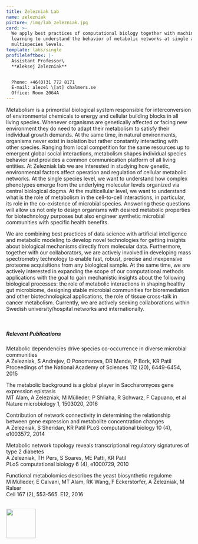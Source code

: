 ```yaml
---
title: Zelezniak Lab
name: zelezniak
picture: /img/lab_zelezniak.jpg
card: >-
  We apply best practices of computational biology together with machine
  learning to understand the behavior of metabolic networks at single and
  multispecies levels.
template: labs/single
profileleftbox: |-
  Assistant Professor\
  **Aleksej Zelezniak**


  Phone: +46(0)31 772 8171  
  E-mail: alezel \[at] chalmers.se  
  Office: Room 2064A
---
```

Metabolism is a primordial biological system responsible for interconversion of environmental chemicals to energy and cellular building blocks in all living species. Whenever organisms are genetically affected or facing new environment they do need to adapt their metabolism to satisfy their individual growth demands. At the same time, in natural environments, organisms never exist in isolation but rather constantly interacting with other species. Ranging from local competition for the same resources up to emergent global social interactions, metabolism shapes individual species behavior and provides a common communication platform of all living entities. At Zelezniak lab we are interested in studying how genetic, environmental factors affect operation and regulation of cellular metabolic networks. At the single species level, we want to understand how complex phenotypes emerge from the underlying molecular levels organized via central biological dogma. At the multicellular level, we want to understand what is the role of metabolism in the cell-to-cell interactions, in particular, its role in the co-existence of microbial species. Answering these questions will allow us not only to design organisms with desired metabolic properties for biotechnology purposes but also engineer synthetic microbial communities with specific health benefits.

We are combining best practices of data science with artificial intelligence and metabolic modeling to develop novel technologies for getting insights about biological mechanisms directly from molecular data. Furthermore, together with our collaborators, we are actively involved in developing mass spectrometry technology to enable fast, robust, precise and inexpensive proteome acquisitions from any biological sample. At the same time, we are actively interested in expanding the scope of our computational methods applications with the goal to gain mechanistic insights about the following biological processes: the role of metabolic interactions in shaping healthy gut microbiome, designing stable microbial communities for bioremediation and other biotechnological applications, the role of tissue cross-talk in cancer metabolism. Currently, we are actively seeking collaborations within Swedish university/hospital networks and internationally.

<br>

##### Relevant Publications

Metabolic dependencies drive species co-occurrence in diverse microbial communities  
A Zelezniak, S Andrejev, O Ponomarova, DR Mende, P Bork, KR Patil  
Proceedings of the National Academy of Sciences 112 (20), 6449-6454, 2015  

The metabolic background is a global player in Saccharomyces gene expression epistasis  
MT Alam, A Zelezniak, M Mülleder, P Shliaha, R Schwarz, F Capuano, et al  
Nature microbiology 1, 1503020, 2016  

Contribution of network connectivity in determining the relationship between gene expression and metabolite concentration changes  
A Zelezniak, S Sheridan, KR Patil PLoS computational biology 10 (4), e1003572, 2014  

Metabolic network topology reveals transcriptional regulatory signatures of type 2 diabetes  
A Zelezniak, TH Pers, S Soares, ME Patti, KR Patil  
PLoS computational biology 6 (4), e1000729, 2010  

Functional metabolomics describes the yeast biosynthetic regulome  
M Mülleder, E Calvani, MT Alam, RK Wang, F Eckerstorfer, A Zelezniak, M Ralser  
Cell 167 (2), 553-565. E12, 2016  

<br>
<a href="https://www.scilifelab.se/research/fellows/" target="_blank">
  <img src="/img/logo_scilifelab_az.png" alt=""height="80">
</a>
